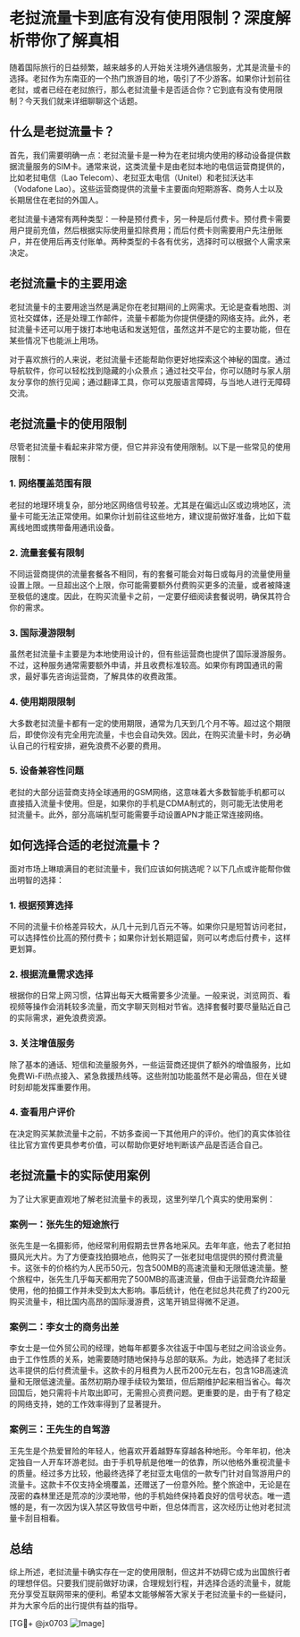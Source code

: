 # 老挝流量卡到底有没有使用限制？深度解析带你了解真相

随着国际旅行的日益频繁，越来越多的人开始关注境外通信服务，尤其是流量卡的选择。老挝作为东南亚的一个热门旅游目的地，吸引了不少游客。如果你计划前往老挝，或者已经在老挝旅行，那么老挝流量卡是否适合你？它到底有没有使用限制？今天我们就来详细聊聊这个话题。

## 什么是老挝流量卡？

首先，我们需要明确一点：老挝流量卡是一种为在老挝境内使用的移动设备提供数据流量服务的SIM卡。通常来说，这类流量卡是由老挝本地的电信运营商提供的，比如老挝电信（Lao Telecom）、老挝亚太电信（Unitel）和老挝沃达丰（Vodafone Lao）。这些运营商提供的流量卡主要面向短期游客、商务人士以及长期居住在老挝的外国人。

老挝流量卡通常有两种类型：一种是预付费卡，另一种是后付费卡。预付费卡需要用户提前充值，然后根据实际使用量扣除费用；而后付费卡则需要用户先注册账户，并在使用后再支付账单。两种类型的卡各有优劣，选择时可以根据个人需求来决定。

## 老挝流量卡的主要用途

老挝流量卡的主要用途当然是满足你在老挝期间的上网需求。无论是查看地图、浏览社交媒体，还是处理工作邮件，流量卡都能为你提供便捷的网络支持。此外，老挝流量卡还可以用于拨打本地电话和发送短信，虽然这并不是它的主要功能，但在某些情况下也能派上用场。

对于喜欢旅行的人来说，老挝流量卡还能帮助你更好地探索这个神秘的国度。通过导航软件，你可以轻松找到隐藏的小众景点；通过社交平台，你可以随时与家人朋友分享你的旅行见闻；通过翻译工具，你可以克服语言障碍，与当地人进行无障碍交流。

## 老挝流量卡的使用限制

尽管老挝流量卡看起来非常方便，但它并非没有使用限制。以下是一些常见的使用限制：

### 1. 网络覆盖范围有限

老挝的地理环境复杂，部分地区网络信号较差。尤其是在偏远山区或边境地区，流量卡可能无法正常使用。如果你计划前往这些地方，建议提前做好准备，比如下载离线地图或携带备用通讯设备。

### 2. 流量套餐有限制

不同运营商提供的流量套餐各不相同，有的套餐可能会对每日或每月的流量使用量设置上限。一旦超出这个上限，你可能需要额外付费购买更多的流量，或者被降速至极低的速度。因此，在购买流量卡之前，一定要仔细阅读套餐说明，确保其符合你的需求。

### 3. 国际漫游限制

虽然老挝流量卡主要是为本地使用设计的，但有些运营商也提供了国际漫游服务。不过，这种服务通常需要额外申请，并且收费标准较高。如果你有跨国通讯的需求，最好事先咨询运营商，了解具体的收费政策。

### 4. 使用期限限制

大多数老挝流量卡都有一定的使用期限，通常为几天到几个月不等。超过这个期限后，即使你没有完全用完流量，卡也会自动失效。因此，在购买流量卡时，务必确认自己的行程安排，避免浪费不必要的费用。

### 5. 设备兼容性问题

老挝的大部分运营商支持全球通用的GSM网络，这意味着大多数智能手机都可以直接插入流量卡使用。但是，如果你的手机是CDMA制式的，则可能无法使用老挝流量卡。此外，部分高端机型可能需要手动设置APN才能正常连接网络。

## 如何选择合适的老挝流量卡？

面对市场上琳琅满目的老挝流量卡，我们应该如何挑选呢？以下几点或许能帮你做出明智的选择：

### 1. 根据预算选择

不同的流量卡价格差异较大，从几十元到几百元不等。如果你只是短暂访问老挝，可以选择性价比高的预付费卡；如果你计划长期逗留，则可以考虑后付费卡，这样更划算。

### 2. 根据流量需求选择

根据你的日常上网习惯，估算出每天大概需要多少流量。一般来说，浏览网页、看视频等操作会消耗较多流量，而文字聊天则相对节省。选择套餐时要尽量贴近自己的实际需求，避免浪费资源。

### 3. 关注增值服务

除了基本的通话、短信和流量服务外，一些运营商还提供了额外的增值服务，比如免费Wi-Fi热点接入、紧急救援热线等。这些附加功能虽然不是必需品，但在关键时刻却能发挥重要作用。

### 4. 查看用户评价

在决定购买某款流量卡之前，不妨多查阅一下其他用户的评价。他们的真实体验往往比官方宣传更具参考价值，可以帮助你更好地判断该产品是否适合自己。

## 老挝流量卡的实际使用案例

为了让大家更直观地了解老挝流量卡的表现，这里列举几个真实的使用案例：

### 案例一：张先生的短途旅行

张先生是一名摄影师，他经常利用假期去世界各地采风。去年年底，他去了老挝拍摄风光大片。为了方便查找拍摄地点，他购买了一张老挝电信提供的预付费流量卡。这张卡的价格约为人民币50元，包含500MB的高速流量和无限低速流量。整个旅程中，张先生几乎每天都用完了500MB的高速流量，但由于运营商允许超量使用，他的拍摄工作并未受到太大影响。事后统计，他在老挝总共花费了约200元购买流量卡，相比国内高昂的国际漫游费，这笔开销显得微不足道。

### 案例二：李女士的商务出差

李女士是一位外贸公司的经理，她每年都要多次往返于中国与老挝之间洽谈业务。由于工作性质的关系，她需要随时随地保持与总部的联系。为此，她选择了老挝沃达丰提供的后付费流量卡。这款卡的月租费为人民币200元左右，包含1GB高速流量和无限低速流量。虽然初期办理手续较为繁琐，但后期维护起来相当省心。每次回国后，她只需将卡片取出即可，无需担心资费问题。更重要的是，由于有了稳定的网络支持，她的工作效率得到了显著提升。

### 案例三：王先生的自驾游

王先生是个热爱冒险的年轻人，他喜欢开着越野车穿越各种地形。今年年初，他决定独自一人开车环游老挝。由于手机导航是他唯一的依靠，所以他格外重视流量卡的质量。经过多方比较，他最终选择了老挝亚太电信的一款专门针对自驾游用户的流量卡。这款卡不仅支持全境覆盖，还赠送了一份意外险。整个旅途中，无论是在茂密的森林里还是荒凉的沙漠地带，他的手机始终保持着良好的信号状态。唯一遗憾的是，有一次因为误入禁区导致信号中断，但总体而言，这次经历让他对老挝流量卡刮目相看。

## 总结

综上所述，老挝流量卡确实存在一定的使用限制，但这并不妨碍它成为出国旅行者的理想伴侣。只要我们提前做好功课，合理规划行程，并选择合适的流量卡，就能充分享受互联网带来的便利。希望本文能够解答大家关于老挝流量卡的一些疑问，并为大家今后的出行提供有益的指导。

[TG💪+ @jx0703 ![Image](https://github.com/user-attachments/assets/dbca1d08-cadb-493c-b0ec-ad6f7a83f270)]